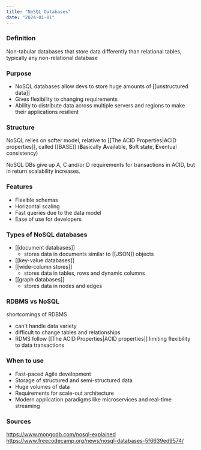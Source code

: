 ```yaml
---
title: "NoSQL Databases"
date: "2024-01-01"
---
```

### Definition
Non-tabular databases that store data differently than relational tables, typically any non-relational database

### Purpose
- NoSQL databases allow devs to store huge amounts of [[unstructured data]]
- Gives flexibility to changing requirements
- Ability to distribute data across multiple servers and regions to make their applications resilient

### Structure
NoSQL relies on softer model, relative to [[The ACID Properties|ACID properties]], called [[BASE]] (**B**asically **A**vailable, **S**oft state, **E**ventual consistency)

NoSQL DBs give up A, C and/or D requirements for transactions in ACID, but in return scalability increases.

### Features
- Flexible schemas
- Horizontal scaling
- Fast queries due to the data model
- Ease of use for developers
### Types of NoSQL databases
- [[document databases]]
	- stores data in documents similar to [[JSON]] objects
- [[key-value databases]]
- [[wide-column stores]]
	- stores data in tables, rows and dynamic columns
- [[graph databases]]
	- stores data in nodes and edges

### RDBMS vs NoSQL
shortcomings of RDBMS
- can't handle data variety 
- difficult to change tables and relationships
- RDMS follow [[The ACID Properties|ACID properties]] limiting flexibility to data transactions

### When to use
- Fast-paced Agile development
- Storage of structured and semi-structured data
- Huge volumes of data
- Requirements for scale-out architecture
- Modern application paradigms like microservices and real-time streaming

### Sources
https://www.mongodb.com/nosql-explained
https://www.freecodecamp.org/news/nosql-databases-5f6639ed9574/